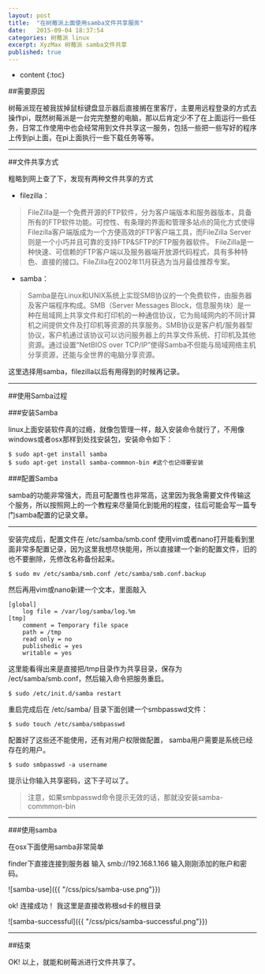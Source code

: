 ```yaml
---
layout: post
title:  "在树莓派上面使用samba文件共享服务"
date:   2015-09-04 18:37:54
categories: 树莓派 linux 
excerpt: XyzMax 树莓派 samba文件共享
published: true
---
```


* content
{:toc}

##需要原因



树莓派现在被我拔掉鼠标键盘显示器后直接搁在里客厅，主要用远程登录的方式去操作pi，既然树莓派是一台完完整整的电脑，那以后肯定少不了在上面运行一些任务，日常工作使用中也会经常用到文件共享这一服务，包括一些把一些写好的程序上传到pi上面，在pi上面执行一些下载任务等等。


---

##文件共享方式



粗略到网上查了下，发现有两种文件共享的方式

* filezilla：

>  FileZilla是一个免费开源的FTP软件，分为客户端版本和服务器版本，具备所有的FTP软件功能。可控性、有条理的界面和管理多站点的简化方式使得Filezilla客户端版成为一个方便高效的FTP客户端工具，而FileZilla Server则是一个小巧并且可靠的支持FTP&SFTP的FTP服务器软件。
FileZilla是一种快速、可信赖的FTP客户端以及服务器端开放源代码程式，具有多种特色、直接的接口。FileZilla在2002年11月获选为当月最佳推荐专案。

* samba：

>  Samba是在Linux和UNIX系统上实现SMB协议的一个免费软件，由服务器及客户端程序构成。SMB（Server Messages Block，信息服务块）是一种在局域网上共享文件和打印机的一种通信协议，它为局域网内的不同计算机之间提供文件及打印机等资源的共享服务。SMB协议是客户机/服务器型协议，客户机通过该协议可以访问服务器上的共享文件系统、打印机及其他资源。通过设置“NetBIOS over TCP/IP”使得Samba不但能与局域网络主机分享资源，还能与全世界的电脑分享资源。

这里选择用samba，filezilla以后有用得到的时候再记录。

---


##使用Samba过程

###安装Samba

linux上面安装软件真的过瘾，就像包管理一样，敲入安装命令就行了，不用像windows或者osx那样到处找安装包，安装命令如下：

	$ sudo apt-get install samba
	$ sudo apt-get install samba-commmon-bin #这个也记得要安装



###配置Samba

samba的功能非常强大，而且可配置性也非常高，这里因为我急需要文件传输这个服务，所以按照网上的一个教程来尽量简化到能用的程度，往后可能会写一篇专门samba配置的记录文章。

---
安装完成后，配置文件在 /etc/samba/smb.conf 使用vim或者nano打开能看到里面非常多配置记录，因为这里我想尽快能用，所以直接建一个新的配置文件，旧的也不要删除，先修改名称备份起来。

	$ sudo mv /etc/samba/smb.conf /etc/samba/smb.conf.backup

然后再用vim或nano新建一个文本，里面敲入

	[global]
    	log file = /var/log/samba/log.%m
	[tmp]
    	comment = Temporary file space
    	path = /tmp
    	read only = no
    	publishedic = yes
    	writable = yes

这里能看得出来是直接把/tmp目录作为共享目录，保存为 /ect/samba/smb.conf，然后输入命令把服务重启。
	
	$ sudo /etc/init.d/samba restart

重启完成后在 /etc/samba/ 目录下面创建一个smbpasswd文件：

	$ sudo touch /etc/samba/smbpasswd


配置好了这些还不能使用，还有对用户权限做配置， samba用户需要是系统已经存在的用户。

	$ sudo smbpasswd -a username

提示让你输入共享密码，这下子可以了。

>注意，如果smbpasswd命令提示无效的话，那就没安装samba-commmon-bin


 ---

###使用samba

在osx下面使用samba非常简单

finder下直接连接到服务器 输入 smb://192.168.1.166 输入刚刚添加的账户和密码。

![samba-use]({{ "/css/pics/samba-use.png"}})

ok! 连接成功！ 我这里是直接改称根sd卡的根目录

![samba-successful]({{ "/css/pics/samba-successful.png"}})

---

##结束

OK!  以上，就能和树莓派进行文件共享了。





















